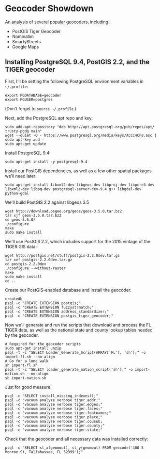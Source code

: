 # Geocoder Showdown
An analysis of several popular geocoders, including:

* PostGIS Tiger Geocoder
* Nominatim
* SmartyStreets
* Google Maps

## Installing PostgreSQL 9.4, PostGIS 2.2, and the TIGER geocoder

First, I'll be setting the following PostgreSQL environment variables in `~/.profile`:

    export PGDATABASE=geocoder
    export PGUSER=postgres

(Don't forget to `source ~/.profile`.)

Next, add the PostgreSQL apt repo and key:

    sudo add-apt-repository "deb http://apt.postgresql.org/pub/repos/apt/ trusty-pgdg main"
    wget --quiet -O - https://www.postgresql.org/media/keys/ACCC4CF8.asc | sudo apt-key add -
    sudo apt-get update

Install PostgreSQL 9.4:

    sudo apt-get install -y postgresql-9.4

Install our PostGIS dependencies, as well as a few other spatial packages we'll need later:

    sudo apt-get install libxml2-dev libgeos-dev libproj-dev libpcre3-dev libxml2-dev libpq-dev postgresql-server-dev-9.4 g++ libgdal-dev python-gdal

We'll build PostGIS 2.2 against libgeos 3.5

    wget http://download.osgeo.org/geos/geos-3.5.0.tar.bz2
    tar xjf geos-3.5.0.tar.bz2
    cd geos-3.5.0/
    ./configure
    make
    sudo make install

We'll use PostGIS 2.2, which includes support for the 2015 vintage of the TIGER
GIS data:

    wget http://postgis.net/stuff/postgis-2.2.0dev.tar.gz
    tar xvf postgis-2.2.0dev.tar.gz
    cd postgis-2.2.0dev
    ./configure --without-raster
    make
    sudo make install
    cd ..

Create our PostGIS-enabled database and install the geocoder:

    createdb
    psql -c "CREATE EXTENSION postgis;"
    psql -c "CREATE EXTENSION fuzzystrmatch;"
    psql -c "CREATE EXTENSION address_standardizer;"
    psql -c "CREATE EXTENSION postgis_tiger_geocoder;"

Now we'll generate and run the scripts that download and process the FL TIGER
data, as well as the national state and county lookup tables needed by the
geocoder.

    # Required for the geocoder scripts
    sudo apt-get install unzip
    psql -t -c "SELECT Loader_Generate_Script(ARRAY['FL'], 'sh');" -o import-fl.sh --no-align
    # Go for a long walk
    sh import-fl.sh
    psql -t -c "SELECT loader_generate_nation_script('sh');" -o import-nation.sh --no-align
    sh import-nation.sh

Just for good measure:

    psql -c "SELECT install_missing_indexes();"
    psql -c "vacuum analyze verbose tiger.addr;"
    psql -c "vacuum analyze verbose tiger.edges;"
    psql -c "vacuum analyze verbose tiger.faces;"
    psql -c "vacuum analyze verbose tiger.featnames;"
    psql -c "vacuum analyze verbose tiger.place;"
    psql -c "vacuum analyze verbose tiger.cousub;
    psql -c "vacuum analyze verbose tiger.county;"
    psql -c "vacuum analyze verbose tiger.state;"

Check that the geocoder and all necessary data was installed correctly:

    psql -c "SELECT st_x(geomout), st_y(geomout) FROM geocode('400 S Monroe St, Tallahassee, FL 32399');"
